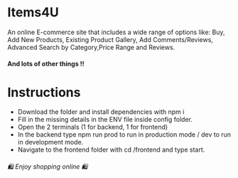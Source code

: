# Items4U
An online E-commerce site that includes a wide range of options like:
Buy, Add New Products, Existing Product Gallery, Add Comments/Reviews, Advanced Search by Category,Price Range and Reviews.
#### And lots of other things !!

# Instructions
- Download the folder and install dependencies with npm i
- Fill in the missing details in the ENV file inside config folder.
- Open the 2 terminals (1 for backend, 1 for frontend)
- In the backend type npm run prod to run in production mode / dev to run in development mode.
- Navigate to the frontend folder with cd /frontend and type start.

 ###### 🛍️ Enjoy shopping online 🛍️ ######
